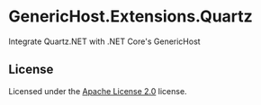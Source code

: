 # GenericHost.Extensions.Quartz

Integrate Quartz.NET with .NET Core's GenericHost

## License

Licensed under the [Apache License 2.0](./LICENSE) license.

